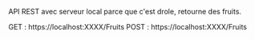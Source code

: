 API REST avec serveur local parce que c'est drole, retourne des fruits. 

GET : https://localhost:XXXX/Fruits 
POST : https://localhost:XXXX/Fruits
